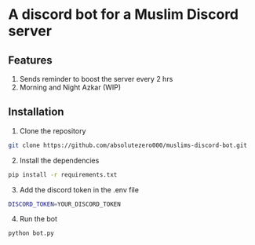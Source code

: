 # A discord bot for a Muslim Discord server

## Features 
1. Sends reminder to boost the server every 2 hrs 
2. Morning and Night Azkar (WIP)

## Installation

1. Clone the repository
```bash
git clone https://github.com/absolutezero000/muslims-discord-bot.git
```
2. Install the dependencies
```bash
pip install -r requirements.txt
```
3. Add the discord token in the .env file
```bash
DISCORD_TOKEN=YOUR_DISCORD_TOKEN
```
4. Run the bot
```bash
python bot.py
```

